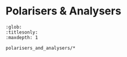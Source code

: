 # Polarisers & Analysers

```{toctree}
:glob:
:titlesonly:
:maxdepth: 1

polarisers_and_analysers/*
```